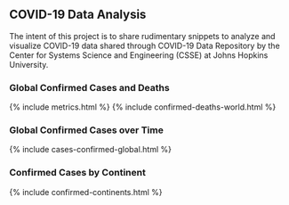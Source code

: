 <script type="text/javascript">window.PlotlyConfig = {MathJaxConfig: 'local'};</script>
<script src="{{ base.url | prepend: site.url }}/covid-19/assets/js/plotly.min.js"></script>
## COVID-19 Data Analysis

The intent of this project is to share rudimentary snippets to analyze and visualize COVID-19 data shared through COVID-19 Data Repository by the Center for Systems Science and Engineering (CSSE) at Johns Hopkins University.

### Global Confirmed Cases and Deaths
  {% include metrics.html %}
  {% include confirmed-deaths-world.html %}

### Global Confirmed Cases over Time
  {% include cases-confirmed-global.html %}

### Confirmed Cases by Continent
  {% include confirmed-continents.html %}
